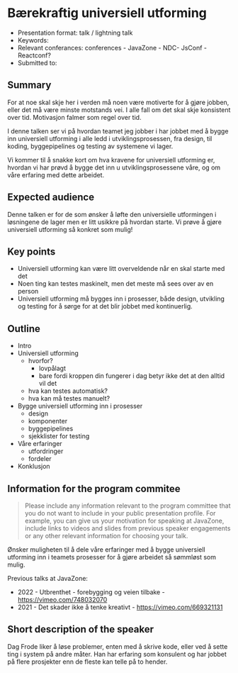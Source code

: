 # Bærekraftig universiell utforming

- Presentation format: talk / lightning talk
- Keywords:
- Relevant conferances: conferences - JavaZone - NDC- JsConf - Reactconf?
- Submitted to: 


## Summary

For at noe skal skje her i verden må noen være motiverte for å gjøre jobben, eller det må være minste motstands vei. I alle fall om det skal skje konsistent over tid. Motivasjon falmer som regel over tid. 

I denne talken ser vi på hvordan teamet jeg jobber i har jobbet med å bygge inn universiell utforming i alle ledd i utviklingsprosessen, fra design, til koding, byggepipelines og testing av systemene vi lager.

Vi kommer til å snakke kort om hva kravene for universiell utforming er, hvordan vi har prøvd å bygge det inn u utviklingsprosessene våre, og om våre erfaring med dette arbeidet.


## Expected audience

Denne talken er for de som ønsker å løfte den universielle utformingen i løsningene de lager men er litt usikkre på hvordan starte. Vi prøve å gjøre universiell utforming så konkret som mulig!


## Key points

- Universiell utforming kan være litt overveldende når en skal starte med det
- Noen ting kan testes maskinelt, men det meste må sees over av en person
- Universiell utforming må bygges inn i prosesser, både design, utvikling og testing for å sørge for at det blir jobbet med kontinuerlig.


## Outline

- Intro
- Universiell utforming
    - hvorfor?
        - lovpålagt
        - bare fordi kroppen din fungerer i dag betyr ikke det at den alltid vil det 
    - hva kan testes automatisk?
    - hva kan må testes manuelt?
- Bygge universiell utforming inn i prosesser
    - design
    - komponenter
    - byggepipelines
    - sjekklister for testing
- Våre erfaringer
    - utfordringer
    - fordeler
- Konklusjon


## Information for the program commitee

> Please include any information relevant to the program committee that you do not want to include in your public presentation profile. For example, you can give us your motivation for speaking at JavaZone, include links to videos and slides from previous speaker engagements or any other relevant information for choosing your talk.

Ønsker muligheten til å dele våre erfaringer med å bygge universiell utforming inn i teamets prosesser for å gjøre arbeidet så sømmløst som mulig.

Previous talks at JavaZone:
- 2022 - Utbrenthet - forebygging og veien tilbake - https://vimeo.com/748032070
- 2021 - Det skader ikke å tenke kreativt - https://vimeo.com/669321131


## Short description of the speaker 

Dag Frode liker å løse problemer, enten med å skrive kode, eller ved å sette ting i system på andre måter. Han har erfaring som konsulent og har jobbet på flere prosjekter enn de fleste kan telle på to hender.
